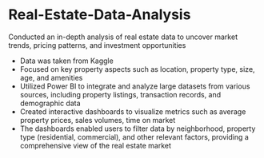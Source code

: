 # Real-Estate-Data-Analysis
Conducted an in-depth analysis of real estate data to uncover market trends, pricing patterns, and investment opportunities

* Data was taken from Kaggle
* Focused on key property aspects such as location, property type, size, age, and amenities
* Utilized Power BI to integrate and analyze large datasets from various sources, including property listings, transaction records, and demographic data
* Created interactive dashboards to visualize metrics such as average property prices, sales volumes, time on market
* The dashboards enabled users to filter data by neighborhood, property type (residential, commercial), and other relevant factors, providing a comprehensive view of the real estate market
